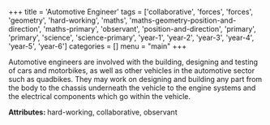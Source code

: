 +++
title = 'Automotive Engineer'
tags = ['collaborative', 'forces', 'forces', 'geometry', 'hard-working', 'maths', 'maths-geometry-position-and-direction', 'maths-primary', 'observant', 'position-and-direction', 'primary', 'primary', 'science', 'science-primary', 'year-1', 'year-2', 'year-3', 'year-4', 'year-5', 'year-6']
categories = []
menu = "main"
+++

Automotive engineers are involved with the building, designing and testing of cars and motorbikes, as well as other vehicles in the automotive sector such as quadbikes. They may work on designing and building any part from the body to the chassis underneath the vehicle to the engine systems and the electrical components which go within the vehicle.

<b>Attributes: </b>hard-working, collaborative, observant
